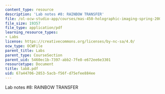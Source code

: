 ```yaml
---
content_type: resource
description: 'Lab notes #8: RAINBOW TRANSFER'
file: /ol-ocw-studio-app/courses/mas-450-holographic-imaging-spring-2003/67a4470628535acbf56fd75efee884ee_lab8.pdf
file_size: 19357
file_type: application/pdf
learning_resource_types:
- Labs
license: https://creativecommons.org/licenses/by-nc-sa/4.0/
ocw_type: OCWFile
parent_title: Labs
parent_type: CourseSection
parent_uid: 5460ec1b-7397-abb2-7fe8-e672ee6e3301
resourcetype: Document
title: lab8.pdf
uid: 67a44706-2853-5acb-f56f-d75efee884ee
---
```

Lab notes #8: RAINBOW TRANSFER